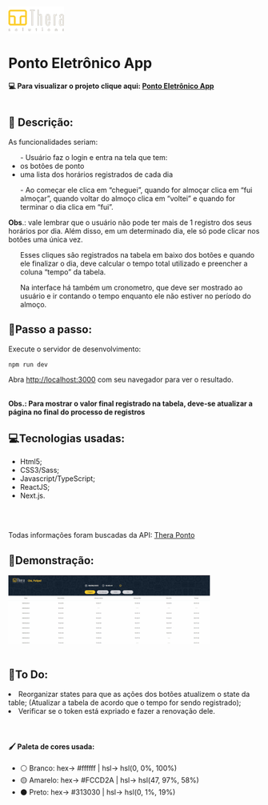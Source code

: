 <img src="public/thera-solutions-logo.png"/>

<h1> Ponto Eletrônico App </h1>

<strong>💻 Para visualizar o projeto clique aqui: <a href="https://ponto-eletronico-app.vercel.app/">Ponto Eletrônico App</a></strong>
<br><br>

<h2>📕 Descrição:</h2>

<p>
 As funcionalidades seriam:

<ul>- Usuário faz o login e entra na tela que tem:
<li>os botões de ponto</li>
<li>uma lista dos horários registrados de cada dia</li>
</ul>
<ul>- Ao começar ele clica em “cheguei”, quando for almoçar clica em “fui almoçar”, quando voltar do almoço clica em “voltei” e quando for terminar o dia clica em “fui”.</ul>
<strong>Obs</strong>.: vale lembrar que o usuário não pode ter mais de 1 registro dos seus horários por dia. Além disso, em um determinado dia, ele só pode clicar nos botões uma única vez.

<ul>Esses cliques são registrados na tabela em baixo dos botões e quando ele finalizar o dia, deve calcular o tempo total utilizado e preencher a coluna “tempo” da tabela.</ul>
<ul>Na interface há também um cronometro, que deve ser mostrado ao usuário e ir contando o tempo enquanto ele não estiver no período do almoço.</ul>

<h2> 🚶Passo a passo:</h2>

Execute o servidor de desenvolvimento:

```bash
npm run dev
```

Abra [http://localhost:3000](http://localhost:3000) com seu navegador para ver o resultado.
<br><br>

<strong>Obs.: Para mostrar o valor final registrado na tabela, deve-se atualizar a página no final do processo de registros</strong>

<h2> 💻Tecnologias usadas:</h4>
<ul>
    <li>Html5;</li>
    <li>CSS3/Sass;</li>
    <li>Javascript/TypeScript;</li>
    <li>ReactJS;</li>
    <li>Next.js.</li>
</ul>
<br><br>

Todas informações foram buscadas da API: <a href="https://theraponto.dev.thera.com.br:4433/swagger/index.html"> Thera Ponto</a>

<h2> 🎥Demonstração:</h2>
<img alt="Readme" title="Readme" src="public/readme.gif" width="80%;"/>
<br><br>

<h2>🎈To Do: </h2>
<li>Reorganizar states para que as ações dos botões atualizem o state da table; (Atualizar a tabela de acordo que o tempo for sendo registrado);</li>
<li>Verificar se o token está expriado e fazer a renovação dele.</li>
<br>

<br>
<h4>🖌️ Paleta de cores usada: </h4>
<ul>
    <li> ⚪ Branco:	hex-> #ffffff | hsl-> hsl(0, 0%, 100%)</li>
    <li> 🟡 Amarelo: hex-> #FCCD2A | hsl-> hsl(47, 97%, 58%)</li>
    <li> ⚫ Preto: hex-> #313030 | hsl-> hsl(0, 1%, 19%)</li>
</ul>